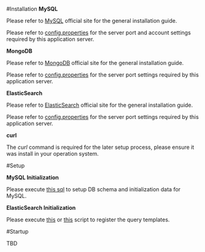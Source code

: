 #Installation
**MySQL**

Please refer to [MySQL][1] official site for the general installation guide.

Please refer to [config.properties][2] for the server port and account settings required by this application server.

**MongoDB**

Please refer to [MongoDB][3] official site for the general installation guide.

Please refer to [config.properties][4] for the server port settings required by this application server.

**ElasticSearch**

Please refer to [ElasticSearch][5] official site for the general installation guide.

Please refer to [config.properties][6] for the server port settings required by this application server.

**curl**

The *curl* command is required for the later setup process, please ensure it was install in your operation system.

#Setup

**MySQL Initialization**

Please execute [this sql][7] to setup DB schema and initialization data for MySQL.

**ElasticSearch Initialization**

Please execute [this][8] or [this][9] script to register the query templates.

#Startup

TBD


  [1]: http://www.mysql.com
  [2]: https://github.com/wally-1981/free_walker/blob/master/server/rest/com.free.walker.service.itinerary/src/main/resources/com/free/walker/service/itinerary/dao/config.properties
  [3]: http://www.mongodb.org
  [4]: https://github.com/wally-1981/free_walker/blob/master/server/rest/com.free.walker.service.itinerary/src/main/resources/com/free/walker/service/itinerary/dao/config.properties
  [5]: https://www.elastic.co/products/elasticsearch
  [6]: https://github.com/wally-1981/free_walker/blob/master/server/rest/com.free.walker.service.itinerary/src/main/resources/com/free/walker/service/itinerary/dao/config.properties
  [7]: https://github.com/wally-1981/free_walker/blob/master/server/rest/com.free.walker.service.itinerary/src/main/resources/db/schema/basic.sql
  [8]: https://github.com/wally-1981/free_walker/blob/master/server/rest/com.free.walker.service.itinerary/src/main/resources/db/setup.sh
  [9]: https://github.com/wally-1981/free_walker/blob/master/server/rest/com.free.walker.service.itinerary/src/main/resources/db/setup.bat
